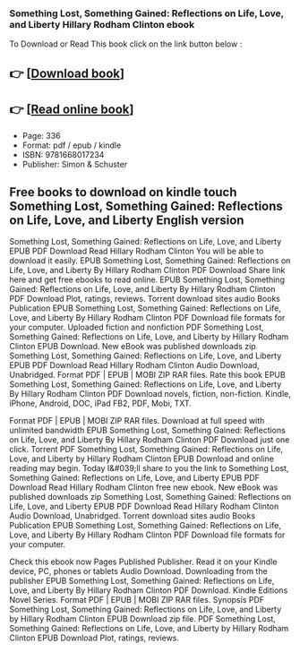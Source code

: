 ### Something Lost, Something Gained: Reflections on Life, Love, and Liberty Hillary Rodham Clinton ebook

To Download or Read This book click on the link button below :

## 👉  [**[Download book](http://filesbooks.info/download.php?group=book&from=github.com&id=717102&lnk=1063 "Download book")**]

## 👉  [**[Read online book](http://filesbooks.info/download.php?group=book&from=github.com&id=717102&lnk=1063 "Read online book")**]


* Page: 336
* Format: pdf / epub / kindle
* ISBN: 9781668017234
* Publisher: Simon &amp; Schuster



## Free books to download on kindle touch Something Lost, Something Gained: Reflections on Life, Love, and Liberty English version 


Something Lost, Something Gained: Reflections on Life, Love, and Liberty EPUB PDF Download Read Hillary Rodham Clinton You will be able to download it easily. EPUB Something Lost, Something Gained: Reflections on Life, Love, and Liberty By Hillary Rodham Clinton PDF Download Share link here and get free ebooks to read online. EPUB Something Lost, Something Gained: Reflections on Life, Love, and Liberty By Hillary Rodham Clinton PDF Download Plot, ratings, reviews. Torrent download sites audio Books Publication EPUB Something Lost, Something Gained: Reflections on Life, Love, and Liberty By Hillary Rodham Clinton PDF Download file formats for your computer. Uploaded fiction and nonfiction PDF Something Lost, Something Gained: Reflections on Life, Love, and Liberty by Hillary Rodham Clinton EPUB Download. New eBook was published downloads zip Something Lost, Something Gained: Reflections on Life, Love, and Liberty EPUB PDF Download Read Hillary Rodham Clinton Audio Download, Unabridged. Format PDF | EPUB | MOBI ZIP RAR files. Rate this book EPUB Something Lost, Something Gained: Reflections on Life, Love, and Liberty By Hillary Rodham Clinton PDF Download novels, fiction, non-fiction. Kindle, iPhone, Android, DOC, iPad FB2, PDF, Mobi, TXT.

Format PDF | EPUB | MOBI ZIP RAR files. Download at full speed with unlimited bandwidth EPUB Something Lost, Something Gained: Reflections on Life, Love, and Liberty By Hillary Rodham Clinton PDF Download just one click. Torrent PDF Something Lost, Something Gained: Reflections on Life, Love, and Liberty by Hillary Rodham Clinton EPUB Download and online reading may begin. Today I&amp;#039;ll share to you the link to Something Lost, Something Gained: Reflections on Life, Love, and Liberty EPUB PDF Download Read Hillary Rodham Clinton free new ebook. New eBook was published downloads zip Something Lost, Something Gained: Reflections on Life, Love, and Liberty EPUB PDF Download Read Hillary Rodham Clinton Audio Download, Unabridged. Torrent download sites audio Books Publication EPUB Something Lost, Something Gained: Reflections on Life, Love, and Liberty By Hillary Rodham Clinton PDF Download file formats for your computer.

Check this ebook now Pages Published Publisher. Read it on your Kindle device, PC, phones or tablets Audio Download. Downloading from the publisher EPUB Something Lost, Something Gained: Reflections on Life, Love, and Liberty By Hillary Rodham Clinton PDF Download. Kindle Editions Novel Series. Format PDF | EPUB | MOBI ZIP RAR files. Synopsis PDF Something Lost, Something Gained: Reflections on Life, Love, and Liberty by Hillary Rodham Clinton EPUB Download zip file. PDF Something Lost, Something Gained: Reflections on Life, Love, and Liberty by Hillary Rodham Clinton EPUB Download Plot, ratings, reviews.





